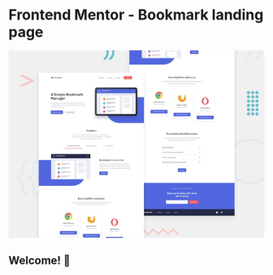 # Frontend Mentor - Bookmark landing page

![Design preview for the Bookmark landing page coding challenge](./public/images/desktop-preview.jpg)

## Welcome! 👋
